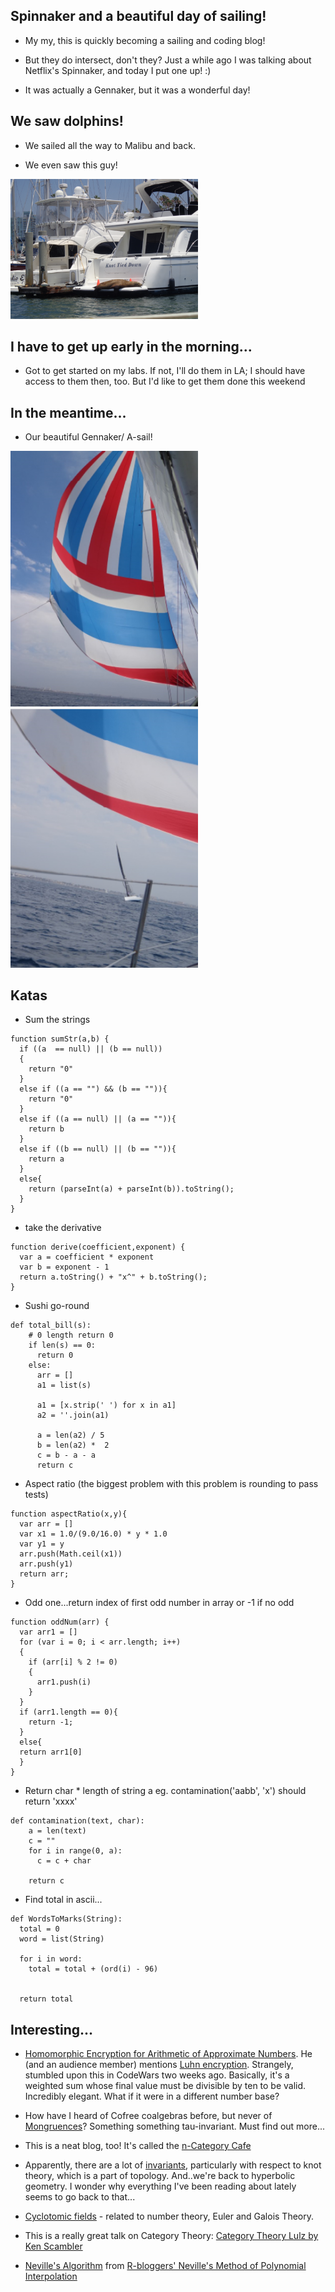 ## Spinnaker and a beautiful day of sailing!

- My my, this is quickly becoming a sailing and coding blog! 

- But they do intersect, don't they? Just a while ago I was talking about 
  Netflix's Spinnaker, and today I put one up! :)
  
- It was actually a Gennaker, but it was a wonderful day!

## We saw dolphins! 

- We sailed all the way to Malibu and back.

- We even saw this guy! 

<img src="/images/sea_001.png" width="300">

## I have to get up early in the morning...

- Got to get started on my labs. 
  If not, I'll do them in LA; I should have 
  access to them then, too. But I'd like to get
  them done this weekend
  
## In the meantime...

- Our beautiful Gennaker/ A-sail! 

<img src="/images/sea_002.png" width="300">

<img src="/images/sea_003.png" width="300">


## Katas

- Sum the strings

```
function sumStr(a,b) {
  if ((a  == null) || (b == null))
  {
    return "0"
  }
  else if ((a == "") && (b == "")){
    return "0"
  }
  else if ((a == null) || (a == "")){
    return b
  }
  else if ((b == null) || (b == "")){
    return a
  }
  else{
    return (parseInt(a) + parseInt(b)).toString();
  }
}
```

- take the derivative

```
function derive(coefficient,exponent) {
  var a = coefficient * exponent
  var b = exponent - 1
  return a.toString() + "x^" + b.toString();
}
```

- Sushi go-round

```
def total_bill(s):
    # 0 length return 0
    if len(s) == 0:
      return 0
    else:
      arr = []
      a1 = list(s)
      
      a1 = [x.strip(' ') for x in a1]
      a2 = ''.join(a1)
     
      a = len(a2) / 5
      b = len(a2) *  2
      c = b - a - a 
      return c
```
- Aspect ratio (the biggest problem with this problem is rounding to pass tests)

```
function aspectRatio(x,y){
  var arr = []
  var x1 = 1.0/(9.0/16.0) * y * 1.0
  var y1 = y
  arr.push(Math.ceil(x1))
  arr.push(y1)
  return arr;
}
```

- Odd one...return index of first odd number in array or -1 if no odd

```
function oddNum(arr) {
  var arr1 = []
  for (var i = 0; i < arr.length; i++)
  {
    if (arr[i] % 2 != 0)
    {
      arr1.push(i)
    }
  }
  if (arr1.length == 0){
    return -1;
  }
  else{
  return arr1[0]
  }
}
```

- Return char * length of string a
  eg. contamination('aabb', 'x') should return 'xxxx'
  
```
def contamination(text, char):
    a = len(text)
    c = ""
    for i in range(0, a):
      c = c + char
    
    return c
```

- Find total in ascii...

```
def WordsToMarks(String):
  total = 0
  word = list(String)
  
  for i in word:
    total = total + (ord(i) - 96)
    
   
  return total
```

## Interesting...

- [Homomorphic Encryption for Arithmetic of Approximate Numbers](https://www.youtube.com/watch?v=brAXXghiqM0&feature=em-uploademail). He (and an audience member) mentions [Luhn encryption](http://www.investopedia.com/terms/l/luhn-algorithm.asp). Strangely, stumbled upon this in CodeWars two weeks ago. Basically, it's a weighted sum whose final value must be divisible by ten to be valid. Incredibly elegant. What if it were in a different number base?

- How have I heard of Cofree coalgebras before, but never of [Mongruences](http://blog.sigfpe.com/2006/04/mongruences.html)?
  Something something tau-invariant. Must find out more...
  
- This is a neat blog, too! It's called the [n-Category Cafe](https://golem.ph.utexas.edu/category/2009/09/proof_by_coinduction.html)

- Apparently, there are a lot of [invariants](https://en.wikipedia.org/wiki/Quantum_invariant), particularly with respect to knot   theory, which is a part of topology. And..we're back to hyperbolic geometry. I wonder why everything I've been reading about lately seems to go back to that...

- [Cyclotomic fields](https://en.wikipedia.org/wiki/Cyclotomic_field) - related to number theory, Euler and Galois Theory.

- This is a really great talk on Category Theory: [Category Theory Lulz by Ken Scambler](https://www.youtube.com/watch?v=jDhMDgU7Koc)

- [Neville's Algorithm](https://en.wikipedia.org/wiki/Neville%27s_algorithm)
  from [R-bloggers' Neville's Method of Polynomial Interpolation](https://www.r-bloggers.com/nevilles-method-of-polynomial-interpolation/?utm_source=feedburner&utm_medium=email&utm_campaign=Feed%3A+RBloggers+%28R+bloggers%29)
